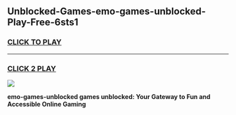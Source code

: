 
## Unblocked-Games-emo-games-unblocked-Play-Free-6sts1
<h3>
<a href="https://premium76.site?title=emo-games-unblocked&ref=23A">CLICK TO PLAY</a></h3>
<hr>

<h3>
<a href="https://premium76.site?title=emo-games-unblocked&ref=23A">CLICK 2 PLAY</a>
  
</h3>

<a href="https://premium76.site?title=emo-games-unblocked&ref=23A"><img src="https://clearcache.store/games.png"></a>


**emo-games-unblocked games unblocked: Your Gateway to Fun and Accessible Online Gaming**
